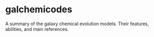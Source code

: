 # galchemicodes
A summary of the galaxy chemical evolution models. Their features, abilities, and main references.
